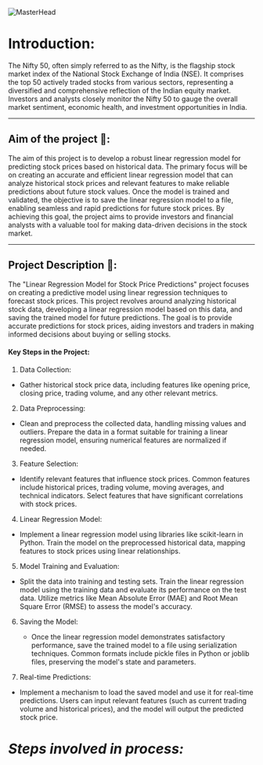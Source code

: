 ![MasterHead](https://cdn.dribbble.com/users/1330777/screenshots/15577460/media/63bebb993ca3416be861f0953182a9d6.gif)

# Introduction:
The Nifty 50, often simply referred to as the Nifty, is the flagship stock market index of the National Stock Exchange of India (NSE). It comprises the top 50 actively traded stocks from various sectors, representing a diversified and comprehensive reflection of the Indian equity market. Investors and analysts closely monitor the Nifty 50 to gauge the overall market sentiment, economic health, and investment opportunities in India.

---

## Aim of the project 🎯:
The aim of this project is to develop a robust linear regression model for predicting stock prices based on historical data. The primary focus will be on creating an accurate and efficient linear regression model that can analyze historical stock prices and relevant features to make reliable predictions about future stock values. Once the model is trained and validated, the objective is to save the linear regression model to a file, enabling seamless and rapid predictions for future stock prices. By achieving this goal, the project aims to provide investors and financial analysts with a valuable tool for making data-driven decisions in the stock market.

---

## Project Description 📃:
The "Linear Regression Model for Stock Price Predictions" project focuses on creating a predictive model using linear regression techniques to forecast stock prices. This project revolves around analyzing historical stock data, developing a linear regression model based on this data, and saving the trained model for future predictions. The goal is to provide accurate predictions for stock prices, aiding investors and traders in making informed decisions about buying or selling stocks.

#### Key Steps in the Project:
1. Data Collection:
  - Gather historical stock price data, including features like opening price, closing price, trading volume, and any other relevant metrics.

2. Data Preprocessing:
  - Clean and preprocess the collected data, handling missing values and outliers. Prepare the data in a format suitable for training a linear regression model, ensuring numerical features are normalized if needed.

3. Feature Selection:
  - Identify relevant features that influence stock prices. Common features include historical prices, trading volume, moving averages, and technical indicators. Select features that have significant correlations with stock prices.

4. Linear Regression Model:
  - Implement a linear regression model using libraries like scikit-learn in Python. Train the model on the preprocessed historical data, mapping features to stock prices using linear relationships.

5. Model Training and Evaluation:
  - Split the data into training and testing sets. Train the linear regression model using the training data and evaluate its performance on the test data. Utilize metrics like Mean Absolute Error (MAE) and Root Mean Square Error (RMSE) to assess the model's accuracy.

6. Saving the Model:
   - Once the linear regression model demonstrates satisfactory performance, save the trained model to a file using serialization techniques. Common formats include pickle files in Python or joblib files, preserving the model's state and parameters.

7. Real-time Predictions:
  - Implement a mechanism to load the saved model and use it for real-time predictions. Users can input relevant features (such as current trading volume and historical prices), and the model will output the predicted stock price.

# _Steps involved in process:_
